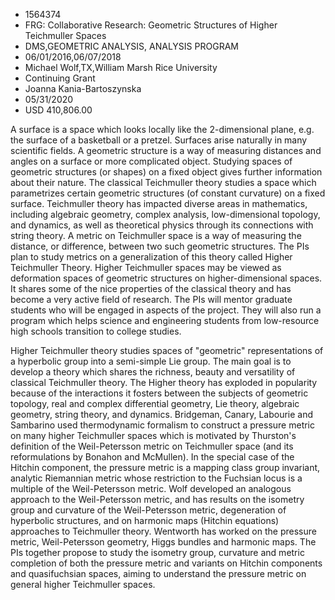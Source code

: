 
* 1564374
* FRG: Collaborative Research: Geometric Structures of Higher Teichmuller Spaces
* DMS,GEOMETRIC ANALYSIS, ANALYSIS PROGRAM
* 06/01/2016,06/07/2018
* Michael Wolf,TX,William Marsh Rice University
* Continuing Grant
* Joanna Kania-Bartoszynska
* 05/31/2020
* USD 410,806.00

A surface is a space which looks locally like the 2-dimensional plane, e.g. the
surface of a basketball or a pretzel. Surfaces arise naturally in many
scientific fields. A geometric structure is a way of measuring distances and
angles on a surface or more complicated object. Studying spaces of geometric
structures (or shapes) on a fixed object gives further information about their
nature. The classical Teichmuller theory studies a space which parametrizes
certain geometric structures (of constant curvature) on a fixed surface.
Teichmuller theory has impacted diverse areas in mathematics, including
algebraic geometry, complex analysis, low-dimensional topology, and dynamics, as
well as theoretical physics through its connections with string theory. A metric
on Teichmuller space is a way of measuring the distance, or difference, between
two such geometric structures. The PIs plan to study metrics on a generalization
of this theory called Higher Teichmuller Theory. Higher Teichmuller spaces may
be viewed as deformation spaces of geometric structures on higher-dimensional
spaces. It shares some of the nice properties of the classical theory and has
become a very active field of research. The PIs will mentor graduate students
who will be engaged in aspects of the project. They will also run a program
which helps science and engineering students from low-resource high schools
transition to college studies.

Higher Teichmuller theory studies spaces of "geometric" representations of a
hyperbolic group into a semi-simple Lie group. The main goal is to develop a
theory which shares the richness, beauty and versatility of classical
Teichmuller theory. The Higher theory has exploded in popularity because of the
interactions it fosters between the subjects of geometric topology, real and
complex differential geometry, Lie theory, algebraic geometry, string theory,
and dynamics. Bridgeman, Canary, Labourie and Sambarino used thermodynamic
formalism to construct a pressure metric on many higher Teichmuller spaces which
is motivated by Thurston's definition of the Weil-Petersson metric on
Teichmuller space (and its reformulations by Bonahon and McMullen). In the
special case of the Hitchin component, the pressure metric is a mapping class
group invariant, analytic Riemannian metric whose restriction to the Fuchsian
locus is a multiple of the Weil-Petersson metric. Wolf developed an analogous
approach to the Weil-Petersson metric, and has results on the isometry group and
curvature of the Weil-Petersson metric, degeneration of hyperbolic structures,
and on harmonic maps (Hitchin equations) approaches to Teichmuller theory.
Wentworth has worked on the pressure metric, Weil-Petersson geometry, Higgs
bundles and harmonic maps. The PIs together propose to study the isometry group,
curvature and metric completion of both the pressure metric and variants on
Hitchin components and quasifuchsian spaces, aiming to understand the pressure
metric on general higher Teichmuller spaces.
